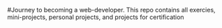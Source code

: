 #Journey to becoming a web-developer.
This repo contains all exercies, mini-projects, personal projects, and projects for certification
